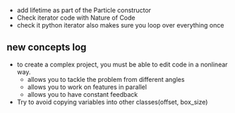 * add lifetime as part of the Particle constructor
* Check iterator code with Nature of Code
* check it python iterator also makes sure you loop over everything once

## new concepts log
* to create a complex project, you must be able to edit code in a nonlinear way.
    * allows you to tackle the problem from different angles
    * allows you to work on features in parallel
    * allows you to have constant feedback
* Try to avoid copying variables into other classes(offset, box_size)
